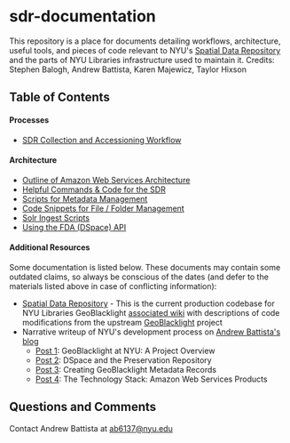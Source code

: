 # sdr-documentation

This repository is a place for documents detailing workflows, architecture, useful tools, and pieces of code relevant to NYU's [Spatial Data Repository](https://geo.nyu.edu) and the parts of NYU Libraries infrastructure used to maintain it. Credits: Stephen Balogh, Andrew Battista, Karen Majewicz, Taylor Hixson

## Table of Contents

#### Processes
- [SDR Collection and Accessioning Workflow](accessioning-workflow.md)

#### Architecture
- [Outline of Amazon Web Services Architecture](sdr-on-aws.md)
- [Helpful Commands & Code for the SDR](code-examples.md)
- [Scripts for Metadata Management](metadata-management.md)
- [Code Snippets for File / Folder Management](file-management.md)
- [Solr Ingest Scripts](solr-ingest.md)
- [Using the FDA (DSpace) API](fda-api.md)

#### Additional Resources

Some documentation is listed below. These documents may contain some outdated claims, so always be conscious of the dates (and defer to the materials listed above in case of conflicting information):

- [Spatial Data Repository](https://github.com/nyulibraries/spatial_data_repository) - This is the current production codebase for NYU Libraries GeoBlacklight [associated wiki](https://github.com/NYULibraries/spatial_data_repository/wiki) with descriptions of code modifications from the upstream [GeoBlacklight](https://github.com/geoblacklight/geoblacklight) project
- Narrative writeup of NYU's development process on [Andrew Battista's blog](https://andrewbattista.github.io/)
  - [Post 1](https://andrewbattista.github.io/geoblacklight/2018/01/09/geoblacklight-overview.html): GeoBlacklight at NYU: A Project Overview
  - [Post 2](https://andrewbattista.github.io/geoblacklight/2018/01/10/preservation.html): DSpace and the Preservation Repository
  - [Post 3](https://andrewbattista.github.io/geoblacklight/2018/01/11/creating-geoblacklight-metadata.html): Creating GeoBlacklight Metadata Records
  - [Post 4](https://andrewbattista.github.io/geoblacklight/2018/01/12/technology-stack-sdr.html): The Technology Stack: Amazon Web Services Products
  
## Questions and Comments
  
  Contact Andrew Battista at <ab6137@nyu.edu>
